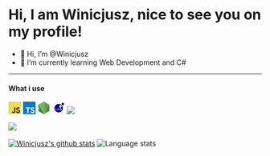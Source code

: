 # Hi, I am Winicjusz, nice to see you on my profile!
- 👋 Hi, I’m @Winicjusz
- 🌱 I’m currently learning Web Development and C#

----

#### What i use
<img src="https://raw.githubusercontent.com/github/explore/80688e429a7d4ef2fca1e82350fe8e3517d3494d/topics/javascript/javascript.png" style="max-width:100%;" height="25"> <img src="https://raw.githubusercontent.com/github/explore/80688e429a7d4ef2fca1e82350fe8e3517d3494d/topics/typescript/typescript.png" style="max-width:100%;" height="25"> <img src="https://raw.githubusercontent.com/github/explore/80688e429a7d4ef2fca1e82350fe8e3517d3494d/topics/nodejs/nodejs.png" style="max-width:100%;" height="25"> <img src="https://raw.githubusercontent.com/github/explore/80688e429a7d4ef2fca1e82350fe8e3517d3494d/topics/lua/lua.png" style="max-width:100%;" height="25">
<img src="https://luart.org/img/logo.svg" style="max-width:100%;" height="25">

![](https://komarev.com/ghpvc/?username=WinicjuszPf&style=flat-square)

[![Winicjusz's github stats](https://github-readme-stats.vercel.app/api?username=WinicjuszPf&count_private=true&show_icons=true)](https://github.com/anuraghazra/github-readme-stats&theme=cobalt)
![Language stats](https://github-readme-stats.vercel.app/api/top-langs/?username=WinicjuszPf&layout=compact&langs_count=5)
